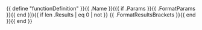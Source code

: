 {{ define "functionDefinition" }}{{ .Name }}({{ if .Params }}{{ .FormatParams }}{{ end }}){{ if len .Results | eq 0 | not }} {{ .FormatResultsBrackets }}{{ end }}{{ end }}